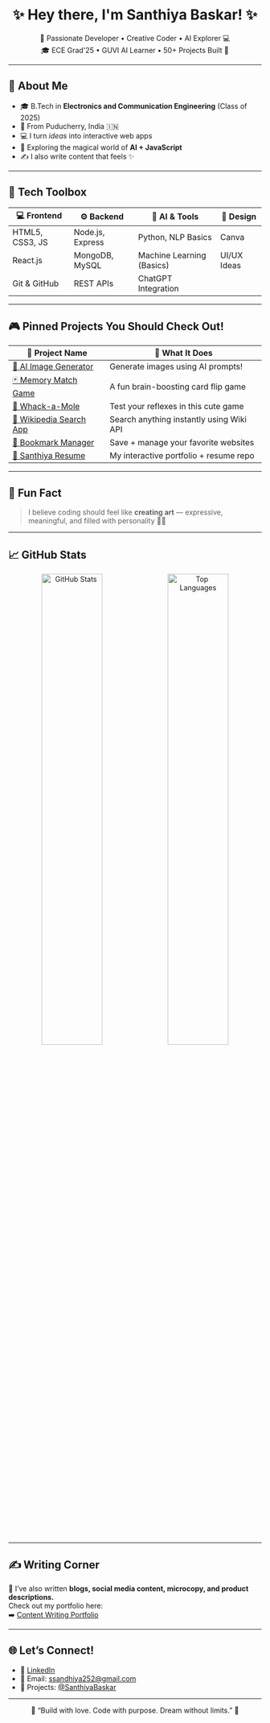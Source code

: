 <h1 align="center">✨ Hey there, I'm Santhiya Baskar! ✨</h1>

<p align="center">
  🌸 Passionate Developer • Creative Coder • AI Explorer 💻<br>
  🎓 ECE Grad'25 • GUVI AI Learner • 50+ Projects Built 🚀
</p>

---

## 🌟 About Me

- 🎓 B.Tech in **Electronics and Communication Engineering** (Class of 2025)  
- 📍 From Puducherry, India 🇮🇳  
- 💻 I turn *ideas* into interactive web apps  
- 🧠 Exploring the magical world of **AI + JavaScript**  
- ✍️ I also write content that feels ✨

---

## 🌈 Tech Toolbox

| 💻 Frontend | ⚙️ Backend | 🧠 AI & Tools | 🎨 Design |
|------------|------------|---------------|-----------|
| HTML5, CSS3, JS | Node.js, Express | Python, NLP Basics | Canva |
| React.js | MongoDB, MySQL | Machine Learning (Basics) | UI/UX Ideas |
| Git & GitHub | REST APIs | ChatGPT Integration | |

---

## 🎮 Pinned Projects You Should Check Out!

| 🔗 Project Name | 🌟 What It Does |
|----------------|-----------------|
| [🧠 AI Image Generator](https://github.com/SanthiyaBaskar/ai-image-generator) | Generate images using AI prompts! |
| [🃏 Memory Match Game](https://github.com/SanthiyaBaskar/memory-match-game) | A fun brain-boosting card flip game |
| [👊 Whack-a-Mole](https://github.com/SanthiyaBaskar/whack-a-mole) | Test your reflexes in this cute game |
| [🔎 Wikipedia Search App](https://github.com/SanthiyaBaskar/wikipedia-search-app) | Search anything instantly using Wiki API |
| [🔖 Bookmark Manager](https://github.com/SanthiyaBaskar/A-stylish-and-responsive-web-app-to-save-and-manage-website-bookmarks) | Save + manage your favorite websites |
| [📄 Santhiya Resume](https://github.com/SanthiyaBaskar/SanthiyaResume) | My interactive portfolio + resume repo |

---

## 🌸 Fun Fact

> I believe coding should feel like **creating art** — expressive, meaningful, and filled with personality 🎨✨

---

## 📈 GitHub Stats

<p align="center">
  <img src="https://github-readme-stats.vercel.app/api?username=SanthiyaBaskar&show_icons=true&theme=tokyonight" alt="GitHub Stats" width="49%"/>
  <img src="https://github-readme-stats.vercel.app/api/top-langs/?username=SanthiyaBaskar&layout=compact&theme=tokyonight" alt="Top Languages" width="49%"/>
</p>

---

## ✍️ Writing Corner

📝 I’ve also written **blogs, social media content, microcopy, and product descriptions.**  
Check out my portfolio here:  
➡️ [Content Writing Portfolio](https://github.com/SanthiyaBaskar/content-writing-portfolio)

---

## 🌐 Let’s Connect!

- 🔗 [LinkedIn](https://www.linkedin.com/in/santhiya-baskar-675a85258)  
- 📧 Email: ssandhiya252@gmail.com  
- 🧠 Projects: [@SanthiyaBaskar](https://github.com/SanthiyaBaskar)

---

<p align="center">
  🌟 “Build with love. Code with purpose. Dream without limits.” 🌟
</p>
